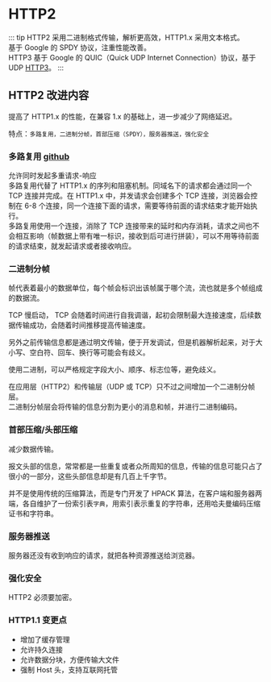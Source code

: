 # HTTP2

::: tip
HTTP2 采用二进制格式传输，解析更高效，HTTP1.x 采用文本格式。  
基于 Google 的 SPDY 协议，注重性能改善。  
HTTP3 基于 Google 的 QUIC（Quick UDP Internet Connection）协议，基于 UDP [HTTP3](https://www.zhihu.com/question/302412059)。
:::

## HTTP2 改进内容

提高了 HTTP1.x 的性能，在兼容 1.x 的基础上，进一步减少了网络延迟。

特点：`多路复用，二进制分帧，首部压缩（SPDY），服务器推送，强化安全`

### 多路复用 [github](https://github.com/Advanced-Frontend/Daily-Interview-Question/issues/14)

允许同时发起多重请求-响应  
多路复用代替了 HTTP1.x 的序列和阻塞机制。同域名下的请求都会通过同一个 TCP 连接并完成。在 HTTP1.x 中，并发请求会创建多个 TCP 连接，浏览器会控制在 6-8 个连接，同一个连接下面的请求，需要等待前面的请求结束才能开始执行。  
多路复用使用一个连接，消除了 TCP 连接带来的延时和内存消耗，请求之间也不会相互影响（帧数据上带有唯一标识，接收到后可进行拼装），可以不用等待前面的请求结束，就发起请求或者接收响应。

### 二进制分帧

帧代表着最小的数据单位，每个帧会标识出该帧属于哪个流，流也就是多个帧组成的数据流。

TCP 慢启动， TCP 会随着时间进行自我调谐，起初会限制最大连接速度，后续数据传输成功，会随着时间推移提高传输速度。

另外之前传输信息都是通过明文传输，便于开发调试，但是机器解析起来，对于大小写、空白符、回车、换行等可能会有歧义。

使用二进制，可以严格规定字段大小、顺序、标志位等，避免歧义。

在应用层（HTTP2）和传输层（UDP 或 TCP）只不过之间增加一个二进制分帧层。  
二进制分帧层会将传输的信息分割为更小的消息和帧，并进行二进制编码。

### 首部压缩/头部压缩

减少数据传输。

报文头部的信息，常常都是一些重复或者众所周知的信息，传输的信息可能只占了很小的一部分，这些头部信息却是有几百上千字节。

并不是使用传统的压缩算法，而是专门开发了 HPACK 算法，在客户端和服务器两端，各自维护了一份索引表`字典`，用索引表示重复的字符串，还用哈夫曼编码压缩证书和字符串。

### 服务器推送

服务器还没有收到响应的请求，就把各种资源推送给浏览器。

### 强化安全

HTTP2 必须要加密。

### HTTP1.1 变更点

- 增加了缓存管理
- 允许持久连接
- 允许数据分块，方便传输大文件
- 强制 Host 头，支持互联网托管
